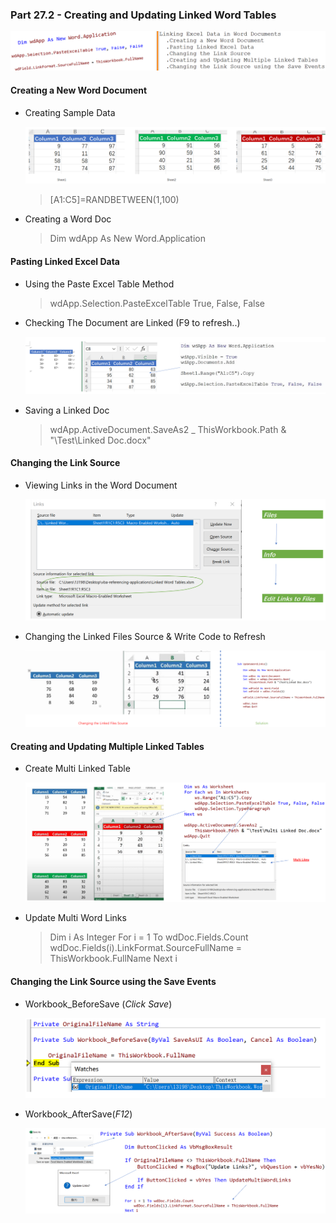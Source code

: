 ### Part 27.2 - Creating and Updating Linked Word Tables

![wddttb](../images/wddttb.PNG)

#### Creating a New Word Document

- Creating Sample Data

  ![LsSampleData](../images/LsSampleData.png)

  > [A1:C5]=RANDBETWEEN(1,100)

- Creating a Word Doc

  > Dim wdApp As New Word.Application

#### Pasting Linked Excel Data

- Using the Paste Excel Table Method

  > wdApp.Selection.PasteExcelTable True, False, False

- Checking The Document are Linked (F9 to refresh..)

  ![Linkbsc](../images/Linkbsc.PNG)

- Saving a Linked Doc

  > wdApp.ActiveDocument.SaveAs2 _
  >         ThisWorkbook.Path & "\Test\Linked Doc.docx"

#### Changing the Link Source

- Viewing Links in the Word Document

  ![EditLks](../images/EditLks.PNG)

- Changing the Linked Files Source & Write Code to Refresh

  ![Uplks](../images/Uplks.PNG)

#### Creating and Updating Multiple Linked Tables

- Create Multi Linked Table

  ![Multiwdtbl](../images/Multiwdtbl.PNG)

- Update Multi Word Links

  > Dim i As Integer
  >     For i = 1 To wdDoc.Fields.Count
  >         wdDoc.Fields(i).LinkFormat.SourceFullName = ThisWorkbook.FullName
  >     Next i

#### Changing the Link Source using the Save Events

- Workbook_BeforeSave (*Click Save*)

  ![bfsave](../images/bfsave.PNG)

- Workbook_AfterSave(*F12*)

  ![afsv](../images/afsv.PNG)